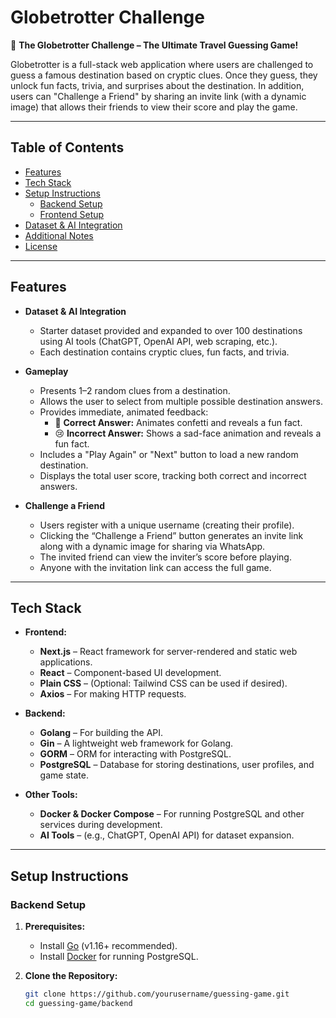 # Globetrotter Challenge

🧩 **The Globetrotter Challenge – The Ultimate Travel Guessing Game!**

Globetrotter is a full-stack web application where users are challenged to guess a famous destination based on cryptic clues. Once they guess, they unlock fun facts, trivia, and surprises about the destination. In addition, users can "Challenge a Friend" by sharing an invite link (with a dynamic image) that allows their friends to view their score and play the game.

---

## Table of Contents

- [Features](#features)
- [Tech Stack](#tech-stack)
- [Setup Instructions](#setup-instructions)
  - [Backend Setup](#backend-setup)
  - [Frontend Setup](#frontend-setup)
- [Dataset & AI Integration](#dataset--ai-integration)
- [Additional Notes](#additional-notes)
- [License](#license)

---

## Features

- **Dataset & AI Integration**

  - Starter dataset provided and expanded to over 100 destinations using AI tools (ChatGPT, OpenAI API, web scraping, etc.).
  - Each destination contains cryptic clues, fun facts, and trivia.

- **Gameplay**

  - Presents 1–2 random clues from a destination.
  - Allows the user to select from multiple possible destination answers.
  - Provides immediate, animated feedback:
    - 🎉 **Correct Answer:** Animates confetti and reveals a fun fact.
    - 😢 **Incorrect Answer:** Shows a sad-face animation and reveals a fun fact.
  - Includes a "Play Again" or "Next" button to load a new random destination.
  - Displays the total user score, tracking both correct and incorrect answers.

- **Challenge a Friend**
  - Users register with a unique username (creating their profile).
  - Clicking the “Challenge a Friend” button generates an invite link along with a dynamic image for sharing via WhatsApp.
  - The invited friend can view the inviter’s score before playing.
  - Anyone with the invitation link can access the full game.

---

## Tech Stack

- **Frontend:**

  - **Next.js** – React framework for server-rendered and static web applications.
  - **React** – Component-based UI development.
  - **Plain CSS** – (Optional: Tailwind CSS can be used if desired).
  - **Axios** – For making HTTP requests.

- **Backend:**

  - **Golang** – For building the API.
  - **Gin** – A lightweight web framework for Golang.
  - **GORM** – ORM for interacting with PostgreSQL.
  - **PostgreSQL** – Database for storing destinations, user profiles, and game state.

- **Other Tools:**
  - **Docker & Docker Compose** – For running PostgreSQL and other services during development.
  - **AI Tools** – (e.g., ChatGPT, OpenAI API) for dataset expansion.

---

## Setup Instructions

### Backend Setup

1. **Prerequisites:**

   - Install [Go](https://golang.org/doc/install) (v1.16+ recommended).
   - Install [Docker](https://www.docker.com/get-started) for running PostgreSQL.

2. **Clone the Repository:**

   ```bash
   git clone https://github.com/yourusername/guessing-game.git
   cd guessing-game/backend
   ```
